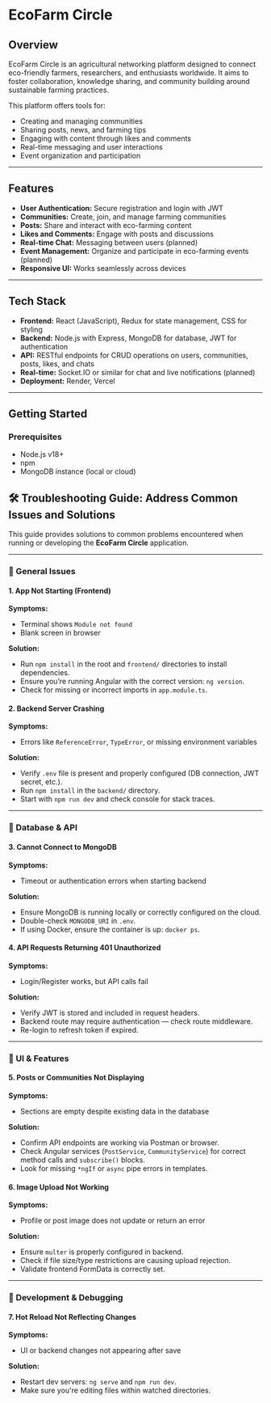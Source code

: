 # EcoFarm Circle

## Overview

EcoFarm Circle is an agricultural networking platform designed to connect eco-friendly farmers, researchers, and enthusiasts worldwide. It aims to foster collaboration, knowledge sharing, and community building around sustainable farming practices.

This platform offers tools for:

- Creating and managing communities
- Sharing posts, news, and farming tips
- Engaging with content through likes and comments
- Real-time messaging and user interactions
- Event organization and participation

---

## Features

- **User Authentication:** Secure registration and login with JWT
- **Communities:** Create, join, and manage farming communities
- **Posts:** Share and interact with eco-farming content
- **Likes and Comments:** Engage with posts and discussions
- **Real-time Chat:** Messaging between users (planned)
- **Event Management:** Organize and participate in eco-farming events (planned)
- **Responsive UI:** Works seamlessly across devices

---

## Tech Stack

- **Frontend:** React (JavaScript), Redux for state management, CSS for styling
- **Backend:** Node.js with Express, MongoDB for database, JWT for authentication
- **API:** RESTful endpoints for CRUD operations on users, communities, posts, likes, and chats
- **Real-time:** Socket.IO or similar for chat and live notifications (planned)
- **Deployment:** Render, Vercel

---

## Getting Started

### Prerequisites

- Node.js v18+
- npm
- MongoDB instance (local or cloud)

## 🛠️ Troubleshooting Guide: Address Common Issues and Solutions

This guide provides solutions to common problems encountered when running or developing the **EcoFarm Circle** application.

---

### 🌱 General Issues

#### 1. **App Not Starting (Frontend)**

**Symptoms:**

* Terminal shows `Module not found`
* Blank screen in browser

**Solution:**

* Run `npm install` in the root and `frontend/` directories to install dependencies.
* Ensure you’re running Angular with the correct version: `ng version`.
* Check for missing or incorrect imports in `app.module.ts`.

#### 2. **Backend Server Crashing**

**Symptoms:**

* Errors like `ReferenceError`, `TypeError`, or missing environment variables

**Solution:**

* Verify `.env` file is present and properly configured (DB connection, JWT secret, etc.).
* Run `npm install` in the `backend/` directory.
* Start with `npm run dev` and check console for stack traces.

---

### 🌿 Database & API

#### 3. **Cannot Connect to MongoDB**

**Symptoms:**

* Timeout or authentication errors when starting backend

**Solution:**

* Ensure MongoDB is running locally or correctly configured on the cloud.
* Double-check `MONGODB_URI` in `.env`.
* If using Docker, ensure the container is up: `docker ps`.

#### 4. **API Requests Returning 401 Unauthorized**

**Symptoms:**

* Login/Register works, but API calls fail

**Solution:**

* Verify JWT is stored and included in request headers.
* Backend route may require authentication — check route middleware.
* Re-login to refresh token if expired.

---

### 🍾 UI & Features

#### 5. **Posts or Communities Not Displaying**

**Symptoms:**

* Sections are empty despite existing data in the database

**Solution:**

* Confirm API endpoints are working via Postman or browser.
* Check Angular services (`PostService`, `CommunityService`) for correct method calls and `subscribe()` blocks.
* Look for missing `*ngIf` or `async` pipe errors in templates.

#### 6. **Image Upload Not Working**

**Symptoms:**

* Profile or post image does not update or return an error

**Solution:**

* Ensure `multer` is properly configured in backend.
* Check if file size/type restrictions are causing upload rejection.
* Validate frontend FormData is correctly set.

---

### 🧪 Development & Debugging

#### 7. **Hot Reload Not Reflecting Changes**

**Symptoms:**

* UI or backend changes not appearing after save

**Solution:**

* Restart dev servers: `ng serve` and `npm run dev`.
* Make sure you're editing files within watched directories.
